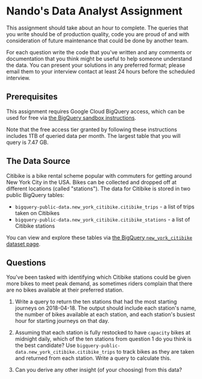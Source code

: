 # Nando's Data Analyst Assignment

This assignment should take about an hour to complete.
The queries that you write should be of production quality, code you are proud of and with consideration of future maintenance that could be done by another team.

For each question write the code that you've written and any comments or documentation that you think might be useful to help someone understand the data.
You can present your solutions in any preferred format; please email them to your interview contact at least 24 hours before the scheduled interview.


## Prerequisites

This assignment requires Google Cloud BigQuery access, which can be used for free via [the BigQuery sandbox instructions](https://cloud.google.com/bigquery/docs/sandbox).

Note that the free access tier granted by following these instructions includes 1TB of queried data per month. The largest table that you will query is 7.47 GB.


## The Data Source

Citibike is a bike rental scheme popular with commuters for getting around New York City in the USA.
Bikes can be collected and dropped off at different locations (called "stations").
The data for Citibike is stored in two public BigQuery tables:
 - `bigquery-public-data.new_york_citibike.citibike_trips` - a list of trips taken on Citibikes
 - `bigquery-public-data.new_york_citibike.citibike_stations` - a list of Citibike stations

You can view and explore these tables via [the BigQuery `new_york_citibike` dataset page](https://console.cloud.google.com/bigquery?p=bigquery-public-data&ws=!1m4!1m3!3m2!1sbigquery-public-data!2snew_york_citibike).


## Questions

You've been tasked with identifying which Citibike stations could be given more bikes to meet peak demand, as sometimes riders complain that there are no bikes available at their preferred station.

1. Write a query to return the ten stations that had the most starting journeys on 2018-04-18. The output should include each station's name, the number of bikes available at each station, and each station's busiest hour for starting journeys on that day.

2. Assuming that each station is fully restocked to have `capacity` bikes at midnight daily, which of the ten stations from question 1 do you think is the best candidate?
Use `bigquery-public-data.new_york_citibike.citibike_trips` to track bikes as they are taken and returned from each station.
Write a query to calculate this.

3. Can you derive any other insight (of your choosing) from this data?
